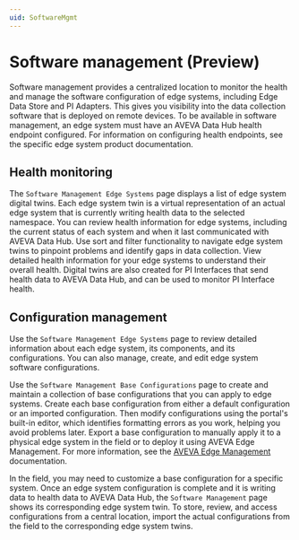 ```yaml
---
uid: SoftwareMgmt
---
```


# Software management (Preview)

Software management provides a centralized location to monitor the health and manage the software configuration of edge systems, including Edge Data Store and PI Adapters. This gives you visibility into the data collection software that is deployed on remote devices. To be available in software management, an edge system must have an AVEVA Data Hub health endpoint configured. For information on configuring health endpoints, see the specific edge system product documentation.

## Health monitoring

The `Software Management Edge Systems` page displays a list of edge system digital twins. Each edge system twin is a virtual representation of an actual edge system that is currently writing health data to the selected namespace. You can review health information for edge systems, including the current status of each system and when it last communicated with AVEVA Data Hub. Use sort and filter functionality to navigate edge system twins to pinpoint problems and identify gaps in data collection. View detailed health information for your edge systems to understand their overall health. Digital twins are also created for PI Interfaces that send health data to AVEVA Data Hub, and can be used to monitor PI Interface health. 

## Configuration management

Use the `Software Management Edge Systems` page to review detailed information about each edge system, its components, and its configurations. You can also manage, create, and edit edge system software configurations.

Use the `Software Management Base Configurations` page to create and maintain a collection of base configurations that you can apply to edge systems. Create each base configuration from either a default configuration or an imported configuration. Then modify configurations using the portal's built-in editor, which identifies formatting errors as you work, helping you avoid problems later. Export a base configuration to manually apply it to a physical edge system in the field or to deploy it using AVEVA Edge Management. For more information, see the [AVEVA Edge Management](https://dev-edgemanagement.capdev-connect.aveva.com/help/#/home/665916/10/11) documentation.

In the field, you may need to customize a base configuration for a specific system. Once an edge system configuration is complete and it is writing data to health data to AVEVA Data Hub, the `Software Management` page shows its corresponding edge system twin. To store, review, and access configurations from a central location, import the actual configurations from the field to the corresponding edge system twins. 
